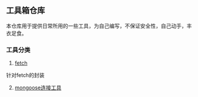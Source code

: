 ## 工具箱仓库

本仓库用于提供日常所用的一些工具，为自己编写，不保证安全性，自己动手，丰衣足食。

### 工具分类

1. [fetch](./fetchApi)

针对fetch的封装


2. [mongoose连接工具](./)